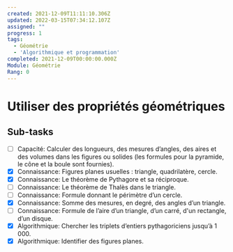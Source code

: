 ```yaml
---
created: 2021-12-09T11:11:10.306Z
updated: 2022-03-15T07:34:12.107Z
assigned: ""
progress: 1
tags:
  - Géométrie
  - 'Algorithmique et programmation'
completed: 2021-12-09T00:00:00.000Z
Module: Géométrie
Rang: 0
---
```


# Utiliser des propriétés géométriques

## Sub-tasks

- [ ] Capacité: Calculer des longueurs, des mesures d’angles, des aires et des volumes dans les figures ou solides (les formules pour la pyramide, le cône et la boule sont fournies).
- [x] Connaissance: Figures planes usuelles : triangle, quadrilatère, cercle.
- [x] Connaissance: Le théorème de Pythagore et sa réciproque.
- [ ] Connaissance: Le théorème de Thalès dans le triangle.
- [ ] Connaissance: Formule donnant le périmètre d’un cercle.
- [x] Connaissance: Somme des mesures, en degré, des angles d’un triangle.
- [ ] Connaissance: Formule de l’aire d’un triangle, d’un carré, d'un rectangle, d’un disque.
- [x] Algorithmique: Chercher les triplets d’entiers pythagoriciens jusqu’à 1 000.
- [x] Algorithmique: Identifier des figures planes.
